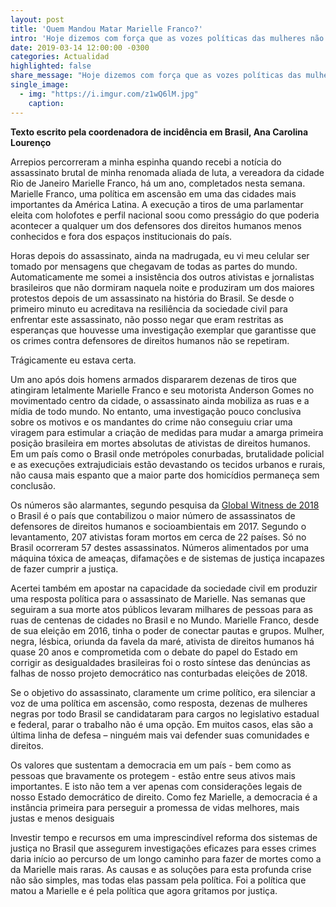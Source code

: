 ```yaml
---
layout: post
title: 'Quem Mandou Matar Marielle Franco?'
intro: 'Hoje dizemos com força que as vozes políticas das mulheres não serão silenciadas.'
date: 2019-03-14 12:00:00 -0300
categories: Actualidad
highlighted: false
share_message: "Hoje dizemos com força que as vozes políticas das mulheres não serão silenciadas @ciudadaniai."
single_image:
  - img: "https://i.imgur.com/z1wQ6lM.jpg"
    caption: 
---
```

**Texto escrito pela coordenadora de incidência em Brasil, Ana Carolina Lourenço**

Arrepios percorreram a minha espinha quando recebi a notícia do assassinato brutal de minha renomada aliada de luta, a vereadora da cidade Rio de Janeiro Marielle Franco, há um ano, completados nesta semana. Marielle Franco, uma política em ascensão em uma das cidades mais importantes da América Latina. A execução a tiros de uma parlamentar eleita com holofotes e perfil nacional soou como presságio do que poderia acontecer a qualquer um dos defensores dos direitos humanos menos conhecidos e fora dos espaços institucionais do país.

Horas depois do assassinato, ainda na madrugada, eu vi meu celular ser tomado por mensagens que chegavam de todas as partes do mundo. Automaticamente me somei a insistência dos outros ativistas e jornalistas brasileiros que não dormiram naquela noite e produziram um dos maiores protestos depois de um assassinato na história do Brasil. Se desde o primeiro minuto eu acreditava na resiliência da sociedade civil para enfrentar este assassinato, não posso negar que eram restritas as esperanças que houvesse uma investigação exemplar que garantisse que os crimes contra defensores de direitos humanos não se repetiram.  

Trágicamente eu estava certa.

Um ano após dois homens armados dispararem dezenas de tiros que atingiram letalmente Marielle Franco e seu motorista Anderson Gomes no movimentado centro da cidade, o assassinato ainda mobiliza as ruas e a mídia de todo mundo. No entanto, uma investigação pouco conclusiva sobre os motivos e os mandantes do crime não conseguiu criar uma viragem para estimular a criação de medidas para mudar a amarga primeira posição brasileira em mortes absolutas de ativistas de direitos humanos. Em um país como o Brasil onde metrópoles conurbadas,  brutalidade policial e as execuções extrajudiciais estão devastando os tecidos urbanos e rurais, não causa mais espanto que a maior parte dos homicídios permaneça sem conclusão.

Os números são alarmantes, segundo pesquisa da [Global Witness de 2018](https://www.globalwitness.org/en/press-releases/2017-es-el-%C3%B1o-con-m%C3%A1s-muertes-registradas-de-personas-defensoras-de-la-tierra-y-el-medio-ambiente/) o Brasil é o país que contabilizou o maior número de assassinatos de defensores de direitos humanos e socioambientais em 2017. Segundo o levantamento, 207 ativistas foram mortos em cerca de 22 países. Só no Brasil ocorreram 57 destes assassinatos. Números alimentados por uma máquina tóxica de ameaças, difamações e de sistemas de justiça incapazes de fazer cumprir a justiça.

Acertei também em apostar na capacidade da sociedade civil em produzir uma resposta política para o assassinato de Marielle. Nas semanas que seguiram a sua morte atos públicos levaram milhares de pessoas para as ruas de centenas de cidades no Brasil e no Mundo. Marielle Franco, desde de sua eleição em 2016, tinha o poder de conectar pautas e grupos. Mulher, negra, lésbica, oriunda da favela da maré, ativista de direitos humanos há quase 20 anos e comprometida com o debate do papel do Estado em corrigir as desigualdades brasileiras foi o rosto síntese das denúncias as falhas de nosso projeto democrático nas conturbadas eleições de 2018. 

Se o objetivo do assassinato, claramente um crime político, era silenciar a voz de uma política em ascensão, como resposta, dezenas de mulheres negras por todo Brasil se candidataram para cargos no legislativo estadual e federal, parar o trabalho não é uma opção. Em muitos casos, elas são a última linha de defesa – ninguém mais vai defender suas comunidades e direitos.

Os valores que sustentam a democracia em um país - bem como as pessoas que bravamente os protegem - estão entre seus ativos mais importantes. E isto não tem a ver apenas com considerações legais de nosso Estado democrático de direito. Como fez Marielle, a democracia é a instância primeira para perseguir a promessa de vidas melhores, mais justas e menos desiguais

Investir tempo e recursos em uma imprescindível reforma dos sistemas de justiça no Brasil que assegurem investigações eficazes para esses crimes daria início ao percurso de um longo caminho para fazer de mortes como a da Marielle mais raras. As causas e as soluções para esta profunda crise não são simples, mas todas elas passam pela política. Foi a política que matou a Marielle e é pela política que agora gritamos por justiça. 
